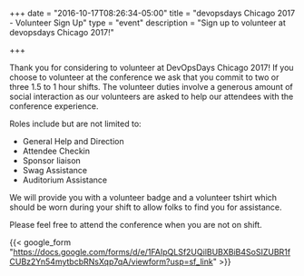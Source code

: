 +++
date = "2016-10-17T08:26:34-05:00"
title = "devopsdays Chicago 2017 - Volunteer Sign Up"
type = "event"
description = "Sign up to volunteer at devopsdays Chicago 2017!"

+++

Thank you for considering to volunteer at DevOpsDays Chicago 2017!   If you choose to volunteer at the conference we ask that you commit to two or three 1.5 to 1 hour shifts.  The volunteer duties involve a generous amount of social interaction as our volunteers are asked to help our attendees with the conference experience.

Roles include but are not limited to:

- General Help and Direction
- Attendee Checkin
- Sponsor liaison
- Swag Assistance
- Auditorium Assistance

We will provide you with a volunteer badge and a volunteer tshirt which should be worn during your shift to allow folks to find you for assistance.

Please feel free to attend the conference when you are not on shift.

{{< google_form "https://docs.google.com/forms/d/e/1FAIpQLSf2UQilBUBXBiB4SoSIZUBR1fCUBz2Yn54mytbcbRNsXqp7qA/viewform?usp=sf_link" >}}
